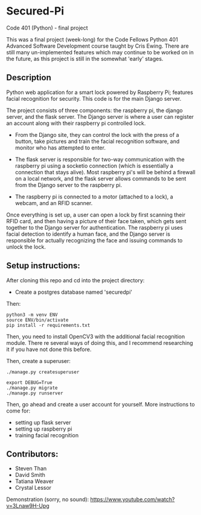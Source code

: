 # Secured-Pi
Code 401 (Python) - final project

This was a final project (week-long) for the Code Fellows Python 401 Advanced Software Development
course taught by Cris Ewing.  There are still many un-implemented features which may continue
to be worked on in the future, as this project is still in the somewhat 'early' stages.

## Description
Python web application for a smart lock powered by Raspberry Pi; features facial recognition for
security.  This code is for the main Django server.

The project consists of three components:  the raspberry pi, the django server, and the flask server.
The Django server is where a user can register an account along with their raspberry pi controlled
lock.

- From the Django site, they can control the lock with the press of a button, take pictures and train
the facial recognition software, and monitor who has attempted to enter.

- The flask server is responsible for two-way communication with the raspberry pi using a socketio
connection (which is essentially a connection that stays alive).  Most raspberry pi's will be
behind a firewall on a local network, and the flask server allows commands to be sent from the
Django server to the raspberry pi.

- The raspberry pi is connected to a motor (attached to a lock), a webcam, and an RFID scanner.

Once everything is set up, a user can open a lock by first scanning their RFID card, and then having
a picture of their face taken, which gets sent together to the Django server for authentication.
The raspberry pi uses facial detection to identify a human face, and the Django server is
responsible for actually recognizing the face and issuing commands to unlock the lock.

## Setup instructions:
After cloning this repo and cd into the project directory:

- Create a postgres database named 'securedpi'

Then:
```
python3 -m venv ENV
source ENV/bin/activate
pip install -r requirements.txt
```

Then, you need to install OpenCV3 with the additional facial recognition module.  There
re several ways of doing this, and I recommend researching it if you have not
done this before.

Then, create a superuser:
```
./manage.py createsuperuser
```

```
export DEBUG=True
./manage.py migrate
./manage.py runserver
```

Then, go ahead and create a user account for yourself.  More instructions to come for:
- setting up flask server
- setting up raspberry pi
- training facial recognition


## Contributors:
* Steven Than
* David Smith
* Tatiana Weaver
* Crystal Lessor

Demonstration (sorry, no sound):
https://www.youtube.com/watch?v=3Lnaw9H-Upg
